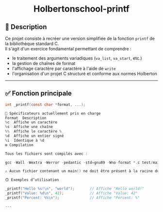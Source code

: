 # <p align="center">Holbertonschool-printf</p> 
                             
## 📌 Description

Ce projet consiste à recréer une version simplifiée de la fonction `printf` de la bibliothèque standard C.  
Il s'agit d'un exercice fondamental permettant de comprendre :

- le traitement des arguments variadiques (`va_list`, `va_start`, etc.)
- la gestion de chaînes de format
- l'affichage caractère par caractère à l'aide de `write`
- l'organisation d'un projet C structuré et conforme aux normes Holberton

---

## ✅ Fonction principale

```c
int _printf(const char *format, ...);

🧩 Spécificateurs actuellement pris en charge
Format	Description
%c	Affiche un caractère
%s	Affiche une chaîne
%%	Affiche le caractère %
%d	Affiche un entier signé
%i	Identique à %d
⚙️ Compilation

Tous les fichiers sont compilés avec :

gcc -Wall -Wextra -Werror -pedantic -std=gnu89 -Wno-format *.c test/main.c -o printf

⚠️ Aucun fichier contenant un main() ne doit être présent à la racine du projet.

🙃​ Exemples d’utilisation

_printf("Hello %s!\n", "world");       // Affiche "Hello world!"
_printf("Value: %d\n", 42);            // Affiche "Value: 42"
_printf("Percent: %%\n");              // Affiche "Percent: %"

---




